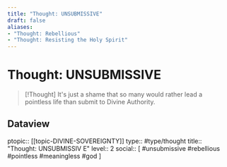 ```yaml
---
title: "Thought: UNSUBMISSIVE"
draft: false
aliases:
- "Thought: Rebellious"
- "Thought: Resisting the Holy Spirit"
---
```

# Thought: UNSUBMISSIVE
> [!Thought]
>  It's just a shame that so many would rather lead a pointless life than 
>  submit to Divine Authority.

## Dataview
ptopic:: [[topic-DIVINE-SOVEREIGNTY]]
type:: #type/thought
title:: "Thought: UNSUBMISSIV E"
level:: 2
social:: [ #unsubmissive #rebellious #pointless #meaningless #god  ]